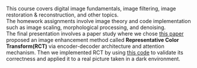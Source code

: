 This course covers digital image fundamentals, image filtering, image restoration & reconstruction, and other topics. \
The homework assignments involve image theory and code implementation such as image scaling, morphological processing, and denoising.\
The final presentation involves a paper study where we chose [this paper](https://openaccess.thecvf.com/content/ICCV2021/html/Kim_Representative_Color_Transform_for_Image_Enhancement_ICCV_2021_paper.html) 
proposed an image enhancement method called **Representative Color Transform(RCT)** via encoder-decoder architecture and attention mechanism. 
Then we implemented RCT by using [this code](https://github.com/ThanosM97/Representative-Color-Transform) to validate its correctness and applied it to a real picture taken in a dark environment.




